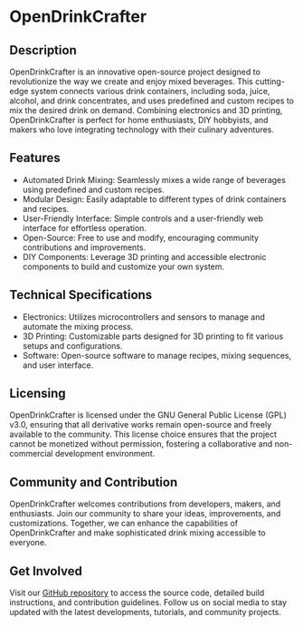 # OpenDrinkCrafter
## Description
OpenDrinkCrafter is an innovative open-source project designed to revolutionize the way we create and enjoy mixed beverages. This cutting-edge system connects various drink containers, including soda, juice, alcohol, and drink concentrates, and uses predefined and custom recipes to mix the desired drink on demand. Combining electronics and 3D printing, OpenDrinkCrafter is perfect for home enthusiasts, DIY hobbyists, and makers who love integrating technology with their culinary adventures. 
## Features
* Automated Drink Mixing: Seamlessly mixes a wide range of beverages using predefined and custom recipes.
* Modular Design: Easily adaptable to different types of drink containers and recipes.
* User-Friendly Interface: Simple controls and a user-friendly web interface for effortless operation.
* Open-Source: Free to use and modify, encouraging community contributions and improvements.
* DIY Components: Leverage 3D printing and accessible electronic components to build and customize your own system.
## Technical Specifications
* Electronics: Utilizes microcontrollers and sensors to manage and automate the mixing process.
* 3D Printing: Customizable parts designed for 3D printing to fit various setups and configurations.
* Software: Open-source software to manage recipes, mixing sequences, and user interface.
## Licensing
OpenDrinkCrafter is licensed under the GNU General Public License (GPL) v3.0, ensuring that all derivative works remain open-source and freely available to the community. This license choice ensures that the project cannot be monetized without permission, fostering a collaborative and non-commercial development environment.
## Community and Contribution
OpenDrinkCrafter welcomes contributions from developers, makers, and enthusiasts. Join our community to share your ideas, improvements, and customizations. Together, we can enhance the capabilities of OpenDrinkCrafter and make sophisticated drink mixing accessible to everyone.
## Get Involved
Visit our [GitHub repository](https://github.com/abnoba12/OpenDrinkCrafter) to access the source code, detailed build instructions, and contribution guidelines. Follow us on social media to stay updated with the latest developments, tutorials, and community projects.
